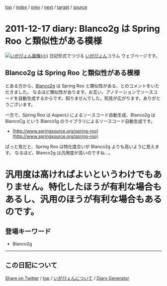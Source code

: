 [top](../index.html) 
 / [index](index.html) 
 / [prev](ig111215.html) 
 / [next](ig111223.html) 
 / [target](https://igapyon.github.io/diary/2011/ig111217.html) 
 / [source](https://github.com/igapyon/diary/blob/gh-pages/2011/ig111217.html.src.md) 

2011-12-17 diary: Blanco2g は Spring Roo と類似性がある模様
=====================================================================================================
[![いがぴょん画像(小)](https://igapyon.github.io/diary/images/iga200306s.jpg "いがぴょん")](https://igapyon.github.io/diary/memo/memoigapyon.html) 日記形式でつづる [いがぴょん](https://igapyon.github.io/diary/memo/memoigapyon.html)コラム ウェブページです。

## Blanco2g は Spring Roo と類似性がある模様

とある方から、[Blanco2g](https://ja.osdn.net/projects/blancofw/wiki/Blanco2g) は Spring Roo と類似性がある、とのコメントをいただきました。
なるほど類似性があります。お互い、アノテーションでソースコードを自動生成するからです。知りませんでした。知見が広がります。ありがとうございます。

一方で、Spring Roo は AspectJ によるソースコード自動生成、Blanco2g は BlancoCg という Blanco1g のライブラリによるソースコード自動生成です。


*  [http://www.springsource.org/spring-roo](http://www.springsource.org/spring-roo)


ぱっと見だと、Spring Roo は特化度合いが Blanco2g よりも高いように見えます。
なるほど、Blanco2g は汎用度が高いのですね…。
# 汎用度は高ければよいというわけでもありません。特化したほうが有利な場合もあるし、汎用のほうが有利な場合もあるのです。

## 登場キーワード

* Blanco2g

----------------------------------------------------------------------------------------------------

## この日記について

[Share on Twitter](https://twitter.com/intent/tweet?hashtags=igapyon%2Cdiary%2C%E3%81%84%E3%81%8C%E3%81%B4%E3%82%87%E3%82%93%2CBlanco2g&text=Blanco2g+%E3%81%AF+Spring+Roo+%E3%81%A8%E9%A1%9E%E4%BC%BC%E6%80%A7%E3%81%8C%E3%81%82%E3%82%8B%E6%A8%A1%E6%A7%98&url=https%3A%2F%2Figapyon.github.io%2Fdiary%2F2011%2Fig111217.html) / [top](../index.html) / [いがぴょんについて](https://igapyon.github.io/diary/memo/memoigapyon.html) / [Diary Generator](https://github.com/igapyon/igapyonv3)
